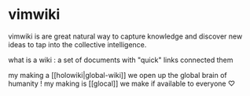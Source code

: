 # vimwiki

vimwiki is are great natural way to capture knowledge and discover new ideas to tap into
the collective intelligence.


what is a wiki : a set of documents with "quick" links connected them

my making a [[holowiki|global-wiki]] we open up the global brain of humanity !
my making is [[glocal]] we make if available to everyone ♡
